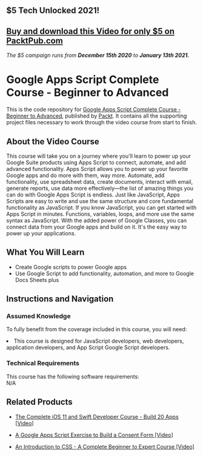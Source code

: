 ## $5 Tech Unlocked 2021!
[Buy and download this Video for only $5 on PacktPub.com](https://www.packtpub.com/product/google-apps-script-complete-course-beginner-to-advanced-video/9781789613537)
-----
*The $5 campaign         runs from __December 15th 2020__ to __January 13th 2021.__*

# Google Apps Script Complete Course - Beginner to Advanced		
This is the code repository for [Google Apps Script Complete Course - Beginner to Advanced](https://www.packtpub.com/application-development/google-apps-script-complete-course-beginner-advanced-video), published by [Packt](https://www.packtpub.com/?utm_source=github). It contains all the supporting project files necessary to work through the video course from start to finish.
## About the Video Course
This course will take you on a journey where you'll learn to power up your Google Suite products using Apps Script to connect, automate, and add advanced functionality. Apps Script allows you to power up your favorite Google apps and do more with them, way more. Automate, add functionality, use spreadsheet data, create documents, interact with email, generate reports, use data more effectively—the list of amazing things you can do with Google Apps Script is endless. Just like JavaScript, Apps Scripts are easy to write and use the same structure and core fundamental functionality as JavaScript. If you know JavaScript, you can get started with Apps Script in minutes. Functions, variables, loops, and more use the same syntax as JavaScript. With the added power of Google Classes, you can connect data from your Google apps and build on it. It's the easy way to power up your applications.

<H2>What You Will Learn</H2>
<DIV class=book-info-will-learn-text>
<UL>
<LI> Create Google scripts to power Google apps</LI>
<LI> Use Google Script to add functionality, automation, and more to Google Docs Sheets plus</LI>
</UL></DIV>

## Instructions and Navigation
### Assumed Knowledge
To fully benefit from the coverage included in this course, you will need:<br/>
<DIV class=book-info-will-learn-text>
<LI> 	This course is designed for JavaScript developers, web developers, application developers, and App Script Google Script developers.</LI> 
<DIV>

### Technical Requirements
This course has the following software requirements:<br/>
N/A

## Related Products
* [The Complete iOS 11 and Swift Developer Course - Build 20 Apps [Video]](https://www.packtpub.com/application-development/complete-ios-11-and-swift-developer-course-build-20-apps-video)

* [A Google Apps Script Exercise to Build a Consent Form [Video]](https://www.packtpub.com/application-development/google-apps-script-exercise-build-consent-form-video)

* [An Introduction to CSS - A Complete Beginner to Expert Course [Video]](https://www.packtpub.com/application-development/introduction-css-complete-beginner-expert-course-video)
